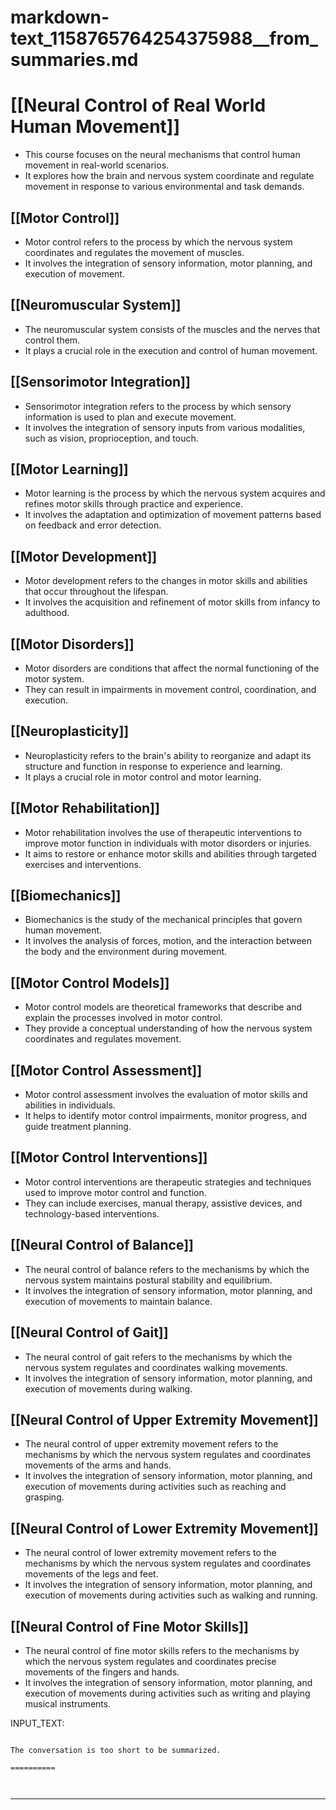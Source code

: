# markdown-text_1158765764254375988__from_summaries.md

# [[Neural Control of Real World Human Movement]]
- This course focuses on the neural mechanisms that control human movement in real-world scenarios.
- It explores how the brain and nervous system coordinate and regulate movement in response to various environmental and task demands.

## [[Motor Control]]
- Motor control refers to the process by which the nervous system coordinates and regulates the movement of muscles.
- It involves the integration of sensory information, motor planning, and execution of movement.

## [[Neuromuscular System]]
- The neuromuscular system consists of the muscles and the nerves that control them.
- It plays a crucial role in the execution and control of human movement.

## [[Sensorimotor Integration]]
- Sensorimotor integration refers to the process by which sensory information is used to plan and execute movement.
- It involves the integration of sensory inputs from various modalities, such as vision, proprioception, and touch.

## [[Motor Learning]]
- Motor learning is the process by which the nervous system acquires and refines motor skills through practice and experience.
- It involves the adaptation and optimization of movement patterns based on feedback and error detection.

## [[Motor Development]]
- Motor development refers to the changes in motor skills and abilities that occur throughout the lifespan.
- It involves the acquisition and refinement of motor skills from infancy to adulthood.

## [[Motor Disorders]]
- Motor disorders are conditions that affect the normal functioning of the motor system.
- They can result in impairments in movement control, coordination, and execution.

## [[Neuroplasticity]]
- Neuroplasticity refers to the brain's ability to reorganize and adapt its structure and function in response to experience and learning.
- It plays a crucial role in motor control and motor learning.

## [[Motor Rehabilitation]]
- Motor rehabilitation involves the use of therapeutic interventions to improve motor function in individuals with motor disorders or injuries.
- It aims to restore or enhance motor skills and abilities through targeted exercises and interventions.

## [[Biomechanics]]
- Biomechanics is the study of the mechanical principles that govern human movement.
- It involves the analysis of forces, motion, and the interaction between the body and the environment during movement.

## [[Motor Control Models]]
- Motor control models are theoretical frameworks that describe and explain the processes involved in motor control.
- They provide a conceptual understanding of how the nervous system coordinates and regulates movement.

## [[Motor Control Assessment]]
- Motor control assessment involves the evaluation of motor skills and abilities in individuals.
- It helps to identify motor control impairments, monitor progress, and guide treatment planning.

## [[Motor Control Interventions]]
- Motor control interventions are therapeutic strategies and techniques used to improve motor control and function.
- They can include exercises, manual therapy, assistive devices, and technology-based interventions.

## [[Neural Control of Balance]]
- The neural control of balance refers to the mechanisms by which the nervous system maintains postural stability and equilibrium.
- It involves the integration of sensory information, motor planning, and execution of movements to maintain balance.

## [[Neural Control of Gait]]
- The neural control of gait refers to the mechanisms by which the nervous system regulates and coordinates walking movements.
- It involves the integration of sensory information, motor planning, and execution of movements during walking.

## [[Neural Control of Upper Extremity Movement]]
- The neural control of upper extremity movement refers to the mechanisms by which the nervous system regulates and coordinates movements of the arms and hands.
- It involves the integration of sensory information, motor planning, and execution of movements during activities such as reaching and grasping.

## [[Neural Control of Lower Extremity Movement]]
- The neural control of lower extremity movement refers to the mechanisms by which the nervous system regulates and coordinates movements of the legs and feet.
- It involves the integration of sensory information, motor planning, and execution of movements during activities such as walking and running.

## [[Neural Control of Fine Motor Skills]]
- The neural control of fine motor skills refers to the mechanisms by which the nervous system regulates and coordinates precise movements of the fingers and hands.
- It involves the integration of sensory information, motor planning, and execution of movements during activities such as writing and playing musical instruments.

INPUT_TEXT:

```

The conversation is too short to be summarized.

==========



```

___

